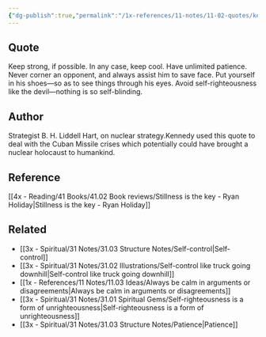 ```yaml
---
{"dg-publish":true,"permalink":"/1x-references/11-notes/11-02-quotes/keep-strong-if-possible-in-any-case-keep-cool-have-unlimited-patience-never-corner-an-opponent-and-always-assist-him-to-save-face-b-h-liddell-hart/","title":"Keep strong, if possible. In any case, keep cool. Have unlimited patience. Never corner an opponent, and always assist him to save face - B. H. Liddell Hart","created":"2024-03-08T21:38:15.925+03:00","updated":"2024-03-08T21:38:15.925+03:00"}
---
```



## Quote
Keep strong, if possible. In any case, keep cool. Have unlimited patience. Never corner an opponent, and always assist him to save face. Put yourself in his shoes—so as to see things through his eyes. Avoid self-righteousness like the devil—nothing is so self-blinding.

## Author
Strategist B. H. Liddell Hart, on nuclear strategy.Kennedy used this quote to deal with the Cuban Missile crises which potentially could have brought a nuclear holocaust to humankind.

## Reference
[[4x - Reading/41 Books/41.02 Book reviews/Stillness is the key - Ryan Holiday\|Stillness is the key - Ryan Holiday]]

## Related
- [[3x - Spiritual/31 Notes/31.03 Structure Notes/Self-control\|Self-control]]
- [[3x - Spiritual/31 Notes/31.02 Illustrations/Self-control like truck going downhill\|Self-control like truck going downhill]]
- [[1x - References/11 Notes/11.03 Ideas/Always be calm in arguments or disagreements\|Always be calm in arguments or disagreements]]
- [[3x - Spiritual/31 Notes/31.01 Spiritual Gems/Self-righteousness is a form of unrighteousness\|Self-righteousness is a form of unrighteousness]]
- [[3x - Spiritual/31 Notes/31.03 Structure Notes/Patience\|Patience]]